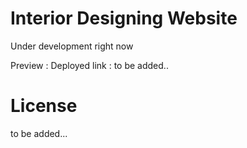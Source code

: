 # Interior Designing Website

Under development right now

Preview :
Deployed link : to be added..

# License 
to be added...
